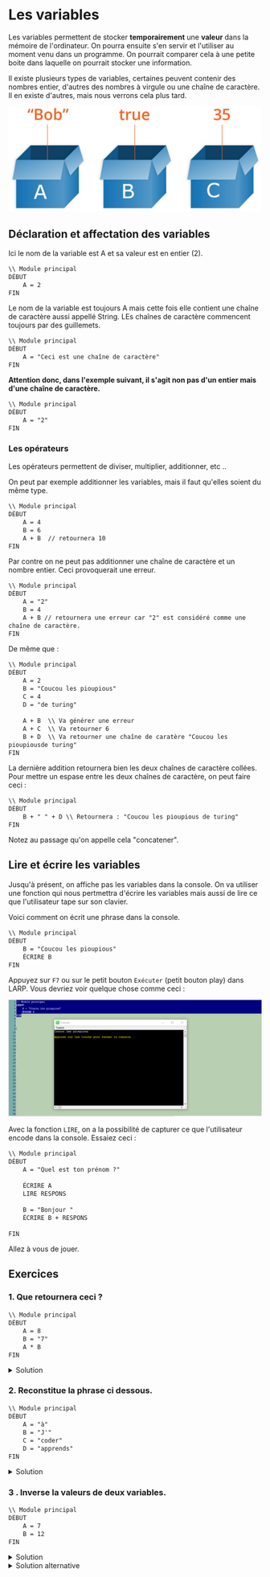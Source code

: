 # Les variables 

Les variables permettent de stocker **temporairement**  une **valeur** dans la mémoire de l'ordinateur. On pourra ensuite s'en servir et l'utiliser au moment venu dans un programme. On pourrait comparer cela à une petite boite dans laquelle on pourrait stocker une information. 

Il existe plusieurs types de variables, certaines peuvent contenir des nombres entier, d'autres des nombres à virgule ou une chaîne de caractère. Il en existe d'autres, mais nous verrons cela plus tard.

![Les variables](./boxes.png)

## Déclaration et affectation des variables
Ici le nom de la variable est A et sa valeur est en entier (2).
````
\\ Module principal
DÉBUT
    A = 2
FIN
````

Le nom de la variable est toujours A mais cette fois elle contient une chaîne de caractère aussi appellé String. LEs chaînes de caractère commencent toujours par des guillemets.
````
\\ Module principal
DÉBUT
    A = "Ceci est une chaîne de caractère"
FIN
````

**Attention donc, dans l'exemple suivant, il s'agit non pas d'un entier mais d'une chaîne de caractère.** 
````
\\ Module principal
DÉBUT
    A = "2"
FIN
````


### Les opérateurs
Les opérateurs permettent de diviser, multiplier, additionner, etc .. 

On  peut par exemple additionner les variables,  mais il faut qu'elles soient du même type.
````
\\ Module principal
DÉBUT
    A = 4
    B = 6
    A + B  // retournera 10
FIN
````
Par contre on ne peut pas additionner une chaîne de caractère et un nombre entier. Ceci provoquerait une erreur.

````
\\ Module principal
DÉBUT
    A = "2"
    B = 4 
    A + B // retournera une erreur car "2" est considéré comme une chaîne de caractère.
FIN
````
 
 De même que : 

````
\\ Module principal
DÉBUT
    A = 2 
    B = "Coucou les pioupious"
    C = 4 
    D = "de turing"

    A + B  \\ Va générer une erreur
    A + C  \\ Va retourner 6
    B + D  \\ Va retourner une chaîne de caratère "Coucou les pioupiousde turing"
FIN
````

La dernière addition retournera bien les deux chaînes de caractère collées. Pour mettre un espase entre les deux chaînes de caractère, on peut faire ceci : 

````
\\ Module principal
DÉBUT
    B + " " + D \\ Retournera : "Coucou les pioupious de turing"
FIN
````
Notez au passage qu'on appelle cela "concatener".


## Lire et écrire les variables
Jusqu'à présent, on affiche pas les variables dans la console. On va utiliser une fonction qui nous pertmettra d'écrire les variables mais aussi de lire ce que l'utilisateur tape sur son clavier. 

Voici comment on écrit une phrase dans la console.
````
\\ Module principal
DÉBUT
    B = "Coucou les pioupious"
    ÉCRIRE B
FIN
````
Appuyez sur ``F7`` ou sur le petit bouton ``Exécuter`` (petit bouton play) dans LARP. Vous devriez voir quelque chose comme ceci : 

![console](./CaptureConsole.PNG)

Avec la fonction ``LIRE``, on a la possibilité de capturer ce que l'utilisateur encode dans la console. 
Essaiez ceci : 

````
\\ Module principal
DÉBUT
    A = "Quel est ton prénom ?"

    ÉCRIRE A
    LIRE RESPONS

    B = "Bonjour "
    ÉCRIRE B + RESPONS   

FIN
````


Allez à vous de jouer.

## Exercices



### 1. Que retournera ceci ?
````
\\ Module principal
DÉBUT
    A = 8
    B = "7"
    A * B
FIN
````
<details>
    <summary>Solution </summary>
    Une erreur car B est une chaîne de caractère.
</details>

### 2. Reconstitue la phrase ci dessous.

````
\\ Module principal
DÉBUT
    A = "à"
    B = "J'"
    C = "coder"
    D = "apprends"
FIN
````

<details>
    <summary>Solution</summary>

````
\\ Module principal
DÉBUT
    A = "à"
    B = "J'"
    C = "coder"
    D = "apprends"

    B + " " + D + " " + A + " " + C
FIN
````
</details>

### 3 . Inverse la valeurs de deux variables.
```
\\ Module principal
DÉBUT
    A = 7
    B = 12 
FIN
```

<details> 
  <summary>Solution </summary>

```
\\ Module principal
DÉBUT
    A = 7
    B = 12     
    \\ On doit créer une variable C qui contiendra une des valeurs
    C = A
    A = B
    B = C            
FIN
``` 
</details>

<details> 
  <summary>Solution alternative</summary>

```
\\ Module principal
DÉBUT
    A = 7
    B = 12     
    \\ Sans créer de variable supplémentaire
    
    A = A - B
    B = A + B 
    A = B - A            
FIN
``` 
</details>



